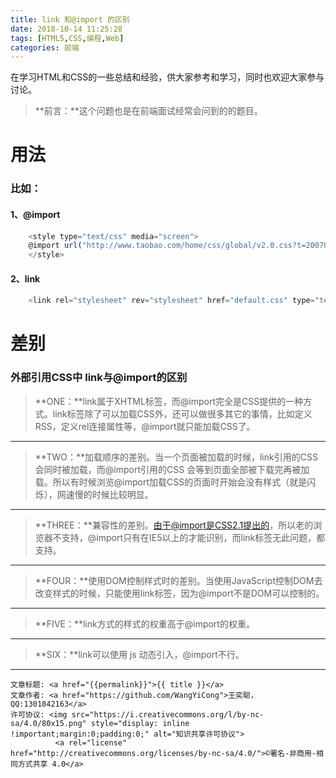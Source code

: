 ```yaml
---
title: link 和@import 的区别
date: 2018-10-14 11:25:28
tags: [HTML5,CSS,编程,Web]
categories: 前端
---
```

在学习HTML和CSS的一些总结和经验，供大家参考和学习，同时也欢迎大家参与讨论。

<!--more-->

>**前言：**这个问题也是在前端面试经常会问到的的题目。

# 用法
### 比如：
#### 1、@import
```javascript
	<style type="text/css" media="screen">
	@import url("http://www.taobao.com/home/css/global/v2.0.css?t=20070518.css");
	</style>
```
#### 2、link
```javascript
	<link rel="stylesheet" rev="stylesheet" href="default.css" type="text/css" media="all" />
```

# 差别
### 外部引用CSS中 link与@import的区别

>**ONE：**link属于XHTML标签，而@import完全是CSS提供的一种方式。link标签除了可以加载CSS外，还可以做很多其它的事情，比如定义RSS，定义rel连接属性等，@import就只能加载CSS了。

----------
>**TWO：**加载顺序的差别。当一个页面被加载的时候，link引用的CSS会同时被加载，而@import引用的CSS 会等到页面全部被下载完再被加载。所以有时候浏览@import加载CSS的页面时开始会没有样式（就是闪烁），网速慢的时候比较明显。

------------
>**THREE：**兼容性的差别。由于@import是CSS2.1提出的，所以老的浏览器不支持，@import只有在IE5以上的才能识别，而link标签无此问题，都支持。

-----------
>**FOUR：**使用DOM控制样式时的差别。当使用JavaScript控制DOM去改变样式的时候，只能使用link标签，因为@import不是DOM可以控制的。

-----------
>**FIVE：**link方式的样式的权重高于@import的权重。

------------
>**SIX：**link可以使用 js 动态引入，@import不行。

----------------

><span style="font-size:12px">
	文章标题: <a href="{{permalink}}">{{ title }}</a>
	文章作者: <a href="https://github.com/WangYiCong">王奕聪，QQ:1301842163</a>  
	许可协议: <img src="https://i.creativecommons.org/l/by-nc-sa/4.0/80x15.png" style="display: inline !important;margin:0;padding:0;" alt="知识共享许可协议">
			  <a rel="license" href="http://creativecommons.org/licenses/by-nc-sa/4.0/">©署名-非商用-相同方式共享 4.0</a>
</span>